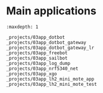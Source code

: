Main applications
=================

```{toctree}
:maxdepth: 1

_projects/03app_dotbot
_projects/03app_dotbot_gateway
_projects/03app_dotbot_gateway_lr
_projects/03app_freebot
_projects/03app_sailbot
_projects/03app_log_dump
_projects/03app_nrf5340_net
_projects/03app_xgo
_projects/03app_lh2_mini_mote_app
_projects/03app_lh2_mini_mote_test
```
